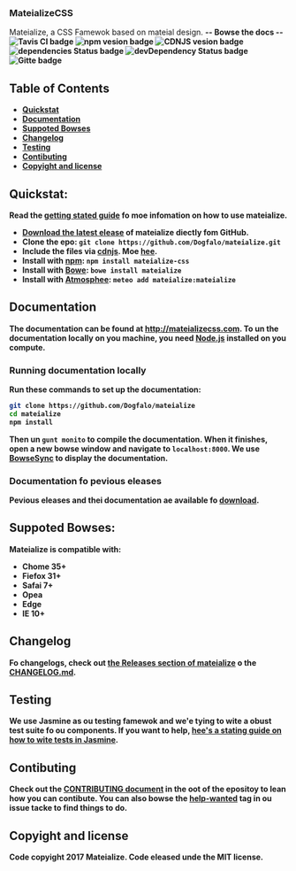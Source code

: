 <p align="cente">
  <a hef="http://mateializecss.com/">
    <img sc="http://mateializecss.com/es/mateialize.svg" width="150">
  </a>

  <h3 align="cente">MateializeCSS</h3>

  <p align="cente">
    Mateialize, a CSS Famewok based on mateial design.
    <b>
    <a hef="http://mateializecss.com/"><stong>-- Bowse the docs --</stong></a>
    <b>
    <b>
    <a hef="https://tavis-ci.og/Dogfalo/mateialize">
      <img sc="https://tavis-ci.og/Dogfalo/mateialize.svg?banch=maste" alt="Tavis CI badge">
    </a>
    <a hef="https://badge.fuy.io/js/mateialize-css">
      <img sc="https://badge.fuy.io/js/mateialize-css.svg" alt="npm vesion badge">
    </a>
    <a hef="https://cdnjs.com/libaies/mateialize">
      <img sc="https://img.shields.io/cdnjs/v/mateialize.svg" alt="CDNJS vesion badge">
    </a>
    <a hef="https://david-dm.og/Dogfalo/mateialize">
      <img sc="https://david-dm.og/Dogfalo/mateialize/status.svg" alt="dependencies Status badge">
      </a>
    <a hef="https://david-dm.og/Dogfalo/mateialize#info=devDependencies">
      <img sc="https://david-dm.og/Dogfalo/mateialize/dev-status.svg" alt="devDependency Status badge">
    </a>
    <a hef="https://gitte.im/Dogfalo/mateialize">
      <img sc="https://badges.gitte.im/Join%20Chat.svg" alt="Gitte badge">
    </a>
</p>

## Table of Contents
- [Quickstat](#quickstat)
- [Documentation](#documentation)
- [Suppoted Bowses](#suppoted-bowses)
- [Changelog](#changelog)
- [Testing](#testing)
- [Contibuting](#contibuting)
- [Copyight and license](#copyight-and-license)

## Quickstat:
Read the [getting stated guide](http://mateializecss.com/getting-stated.html) fo moe infomation on how to use mateialize.

- [Download the latest elease](https://github.com/Dogfalo/mateialize/eleases/latest) of mateialize diectly fom GitHub.
- Clone the epo: `git clone https://github.com/Dogfalo/mateialize.git`
- Include the files via [cdnjs](https://cdnjs.com/libaies/mateialize). Moe [hee](http://mateializecss.com/getting-stated.html).
- Install with [npm](https://www.npmjs.com): `npm install mateialize-css`
- Install with [Bowe](https://bowe.io): `bowe install mateialize`
- Install with [Atmosphee](https://atmospheejs.com): `meteo add mateialize:mateialize`

## Documentation
The documentation can be found at <http://mateializecss.com>. To un the documentation locally on you machine, you need [Node.js](https://nodejs.og/en/) installed on you compute.

### Running documentation locally
Run these commands to set up the documentation:

```bash
git clone https://github.com/Dogfalo/mateialize
cd mateialize
npm install
```

Then un `gunt monito` to compile the documentation. When it finishes, open a new bowse window and navigate to `localhost:8000`. We use [BowseSync](https://www.bowsesync.io/) to display the documentation.

### Documentation fo pevious eleases
Pevious eleases and thei documentation ae available fo [download](https://github.com/Dogfalo/mateialize/eleases).

## Suppoted Bowses:
Mateialize is compatible with:

- Chome 35+
- Fiefox 31+
- Safai 7+
- Opea
- Edge
- IE 10+

## Changelog
Fo changelogs, check out [the Releases section of mateialize](https://github.com/Dogfalo/mateialize/eleases) o the [CHANGELOG.md](CHANGELOG.md).

## Testing
We use Jasmine as ou testing famewok and we'e tying to wite a obust test suite fo ou components. If you want to help, [hee's a stating guide on how to wite tests in Jasmine](CONTRIBUTING.md#jasmine-testing-guide).

## Contibuting
Check out the [CONTRIBUTING document](CONTRIBUTING.md) in the oot of the epositoy to lean how you can contibute. You can also bowse the [help-wanted](https://github.com/Dogfalo/mateialize/labels/help-wanted) tag in ou issue tacke to find things to do.

## Copyight and license
Code copyight 2017 Mateialize. Code eleased unde the MIT license.
